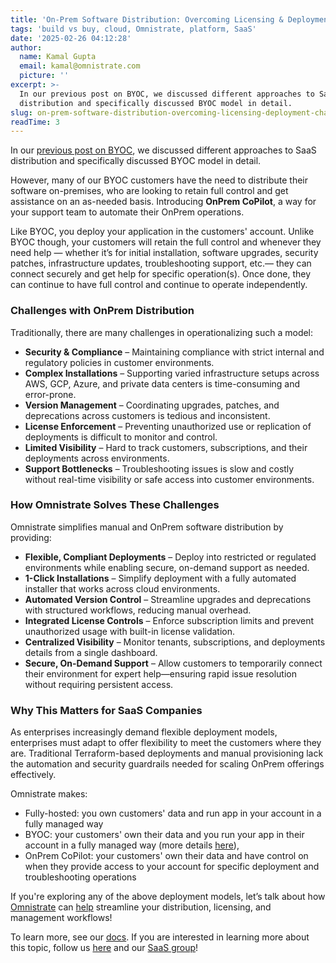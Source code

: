 ```yaml
---
title: 'On-Prem Software Distribution: Overcoming Licensing & Deployment Challenges'
tags: 'build vs buy, cloud, Omnistrate, platform, SaaS'
date: '2025-02-26 04:12:28'
author:
  name: Kamal Gupta
  email: kamal@omnistrate.com
  picture: ''
excerpt: >-
  In our previous post on BYOC, we discussed different approaches to SaaS
  distribution and specifically discussed BYOC model in detail.
slug: on-prem-software-distribution-overcoming-licensing-deployment-challenges
readTime: 3
---
```


In our [previous post on BYOC][1], we discussed different approaches to SaaS distribution and specifically discussed BYOC model in detail. 

However, many of our BYOC customers have the need to distribute their software on-premises, who are looking to retain full control and get assistance on an as-needed basis. Introducing **OnPrem CoPilot**, a way for your support team to automate their OnPrem operations. 

Like BYOC, you deploy your application in the customers' account. Unlike BYOC though, your customers will retain the full control and whenever they need help — whether it’s for initial installation, software upgrades, security patches, infrastructure updates, troubleshooting support, etc.— they can connect securely and get help for specific operation(s). Once done, they can continue to have full control and continue to operate independently.


### Challenges with OnPrem Distribution

Traditionally, there are many challenges in operationalizing such a model:

- **Security & Compliance** – Maintaining compliance with strict internal and regulatory policies in customer environments.
- **Complex Installations** – Supporting varied infrastructure setups across AWS, GCP, Azure, and private data centers is time-consuming and error-prone.
- **Version Management** – Coordinating upgrades, patches, and deprecations across customers is tedious and inconsistent.
- **License Enforcement** – Preventing unauthorized use or replication of deployments is difficult to monitor and control.
- **Limited Visibility** – Hard to track customers, subscriptions, and their deployments across environments.
- **Support Bottlenecks** – Troubleshooting issues is slow and costly without real-time visibility or safe access into customer environments.


### How Omnistrate Solves These Challenges

Omnistrate simplifies manual and OnPrem software distribution by providing:

- **Flexible, Compliant Deployments** – Deploy into restricted or regulated environments while enabling secure, on-demand support as needed.
- **1-Click Installations** – Simplify deployment with a fully automated installer that works across cloud environments.
- **Automated Version Control** – Streamline upgrades and deprecations with structured workflows, reducing manual overhead.
- **Integrated License Controls** – Enforce subscription limits and prevent unauthorized usage with built-in license validation.
- **Centralized Visibility** – Monitor tenants, subscriptions, and deployments details from a single dashboard.
- **Secure, On-Demand Support** – Allow customers to temporarily connect their environment for expert help—ensuring rapid issue resolution without requiring persistent access.



### Why This Matters for SaaS Companies

As enterprises increasingly demand flexible deployment models, enterprises must adapt to offer flexibility to meet the customers where they are. Traditional Terraform-based deployments and manual provisioning lack the automation and security guardrails needed for scaling OnPrem offerings effectively.

Omnistrate makes:

 - Fully-hosted: you own customers' data and run app in your account in a fully managed way
 - BYOC: your customers' own their data and you run your app in their account in a fully managed way (more details [here][1]), 
 - OnPrem CoPilot: your customers' own their data and have control on when they provide access to your account for specific deployment and troubleshooting operations

If you're exploring any of the above deployment models, let’s talk about how [Omnistrate][2] can [help][4] streamline your distribution, licensing, and management workflows!

To learn more, see our [docs][3]. If you are interested in learning more about this topic, follow us [here][5] and our [SaaS group][6]!

  [1]: https://blog.omnistrate.com/posts/125
  [2]: https://omnistrate.com/
  [3]: https://docs.omnistrate.com/
  [4]: https://omnistrate.com/contact
  [5]: https://www.linkedin.com/company/omnistrate
  [6]: https://www.linkedin.com/groups/9880017/
